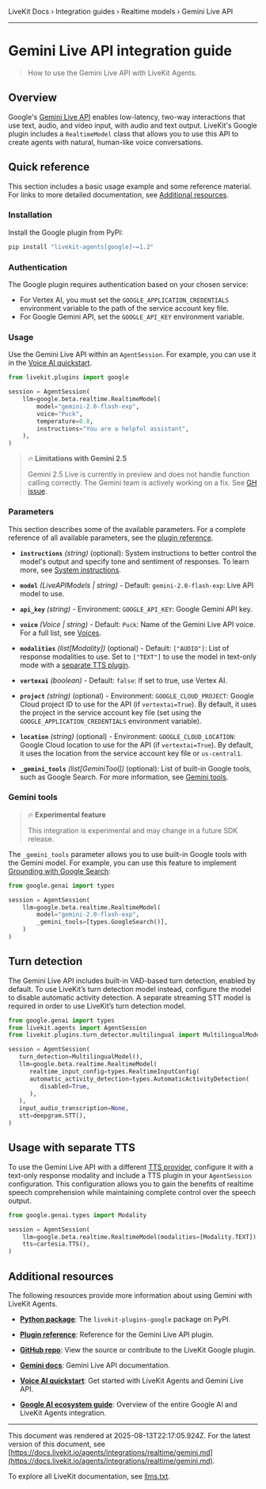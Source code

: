 LiveKit Docs › Integration guides › Realtime models › Gemini Live API

---

# Gemini Live API integration guide

> How to use the Gemini Live API with LiveKit Agents.

## Overview

Google's [Gemini Live API](https://ai.google.dev/gemini-api/docs/live) enables low-latency, two-way interactions that use text, audio, and video input, with audio and text output. LiveKit's Google plugin includes a `RealtimeModel` class that allows you to use this API to create agents with natural, human-like voice conversations.

## Quick reference

This section includes a basic usage example and some reference material. For links to more detailed documentation, see [Additional resources](#additional-resources).

### Installation

Install the Google plugin from PyPI:

```bash
pip install "livekit-agents[google]~=1.2"

```

### Authentication

The Google plugin requires authentication based on your chosen service:

- For Vertex AI, you must set the `GOOGLE_APPLICATION_CREDENTIALS` environment variable to the path of the service account key file.
- For Google Gemini API, set the `GOOGLE_API_KEY` environment variable.

### Usage

Use the Gemini Live API within an `AgentSession`. For example, you can use it in the [Voice AI quickstart](https://docs.livekit.io/agents/start/voice-ai.md).

```python
from livekit.plugins import google

session = AgentSession(
    llm=google.beta.realtime.RealtimeModel(
        model="gemini-2.0-flash-exp",
        voice="Puck",
        temperature=0.8,
        instructions="You are a helpful assistant",
    ),
)

```

> 🔥 **Limitations with Gemini 2.5**
> 
> Gemini 2.5 Live is currently in preview and does not handle function calling correctly. The Gemini team is actively working on a fix. See [GH issue](https://github.com/googleapis/python-genai/issues/843).

### Parameters

This section describes some of the available parameters. For a complete reference of all available parameters, see the [plugin reference](https://docs.livekit.io/reference/python/v1/livekit/plugins/google/beta/realtime/index.html.md).

- **`instructions`** _(string)_ (optional): System instructions to better control the model's output and specify tone and sentiment of responses. To learn more, see [System instructions](https://ai.google.dev/gemini-api/docs/live#system-instructions).

- **`model`** _(LiveAPIModels | string)_ - Default: `gemini-2.0-flash-exp`: Live API model to use.

- **`api_key`** _(string)_ - Environment: `GOOGLE_API_KEY`: Google Gemini API key.

- **`voice`** _(Voice | string)_ - Default: `Puck`: Name of the Gemini Live API voice. For a full list, see [Voices](https://ai.google.dev/gemini-api/docs/live#change-voices).

- **`modalities`** _(list[Modality])_ (optional) - Default: `["AUDIO"]`: List of response modalities to use. Set to `["TEXT"]` to use the model in text-only mode with a [separate TTS plugin](#separate-tts).

- **`vertexai`** _(boolean)_ - Default: `false`: If set to true, use Vertex AI.

- **`project`** _(string)_ (optional) - Environment: `GOOGLE_CLOUD_PROJECT`: Google Cloud project ID to use for the API (if `vertextai=True`). By default, it uses the project in the service account key file (set using the `GOOGLE_APPLICATION_CREDENTIALS` environment variable).

- **`location`** _(string)_ (optional) - Environment: `GOOGLE_CLOUD_LOCATION`: Google Cloud location to use for the API (if `vertextai=True`). By default, it uses the location from the service account key file or `us-central1`.

- **`_gemini_tools`** _(list[GeminiTool])_ (optional): List of built-in Google tools, such as Google Search. For more information, see [Gemini tools](#gemini-tools).

### Gemini tools

> 🔥 **Experimental feature**
> 
> This integration is experimental and may change in a future SDK release.

The `_gemini_tools` parameter allows you to use built-in Google tools with the Gemini model. For example, you can use this feature to implement [Grounding with Google Search](https://ai.google.dev/gemini-api/docs/live-tools#google-search):

```python
from google.genai import types

session = AgentSession(
    llm=google.beta.realtime.RealtimeModel(
        model="gemini-2.0-flash-exp",
        _gemini_tools=[types.GoogleSearch()],
    )
)

```

## Turn detection

The Gemini Live API includes built-in VAD-based turn detection, enabled by default. To use LiveKit’s turn detection model instead, configure the model to disable automatic activity detection. A separate streaming STT model is required in order to use LiveKit’s turn detection model.

```python
from google.genai import types
from livekit.agents import AgentSession
from livekit.plugins.turn_detector.multilingual import MultilingualModel

session = AgentSession(
   turn_detection=MultilingualModel(),
   llm=google.beta.realtime.RealtimeModel(
      realtime_input_config=types.RealtimeInputConfig(
      automatic_activity_detection=types.AutomaticActivityDetection(
         disabled=True,
      ),
   ),
   input_audio_transcription=None,
   stt=deepgram.STT(),
)

```

## Usage with separate TTS

To use the Gemini Live API with a different [TTS provider](https://docs.livekit.io/agents/integrations/tts.md), configure it with a text-only response modality and include a TTS plugin in your `AgentSession` configuration. This configuration allows you to gain the benefits of realtime speech comprehension while maintaining complete control over the speech output.

```python
from google.genai.types import Modality

session = AgentSession(
    llm=google.beta.realtime.RealtimeModel(modalities=[Modality.TEXT]),
    tts=cartesia.TTS(),
)

```

## Additional resources

The following resources provide more information about using Gemini with LiveKit Agents.

- **[Python package](https://pypi.org/project/livekit-plugins-google/)**: The `livekit-plugins-google` package on PyPI.

- **[Plugin reference](https://docs.livekit.io/reference/python/v1/livekit/plugins/google/beta/realtime/index.html.md)**: Reference for the Gemini Live API plugin.

- **[GitHub repo](https://github.com/livekit/agents/tree/main/livekit-plugins/livekit-plugins-google)**: View the source or contribute to the LiveKit Google plugin.

- **[Gemini docs](https://ai.google.dev/gemini-api/docs/live)**: Gemini Live API documentation.

- **[Voice AI quickstart](https://docs.livekit.io/agents/start/voice-ai.md)**: Get started with LiveKit Agents and Gemini Live API.

- **[Google AI ecosystem guide](https://docs.livekit.io/agents/integrations/google.md)**: Overview of the entire Google AI and LiveKit Agents integration.

---

This document was rendered at 2025-08-13T22:17:05.924Z.
For the latest version of this document, see [https://docs.livekit.io/agents/integrations/realtime/gemini.md](https://docs.livekit.io/agents/integrations/realtime/gemini.md).

To explore all LiveKit documentation, see [llms.txt](https://docs.livekit.io/llms.txt).